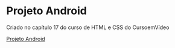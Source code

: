 # Projeto Android
Criado no capítulo 17 do curso de HTML e CSS do CursoemVídeo

<a href="" target="_blank">Projeto Android</a>
<a href="https://helioi.github.io/projeto-android/" target="_blank">
